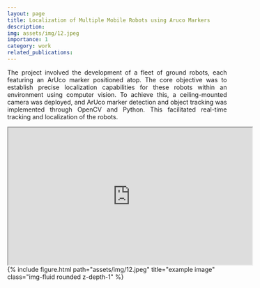 ```yaml
---
layout: page
title: Localization of Multiple Mobile Robots using Aruco Markers
description: 
img: assets/img/12.jpeg
importance: 1
category: work
related_publications:
---
```


<p align="justify">
The project involved the development of a fleet of ground robots, each featuring an ArUco marker positioned atop. The core objective was to establish precise localization capabilities for these robots within an environment using computer vision. To achieve this, a ceiling-mounted camera was deployed, and ArUco marker detection and object tracking was implemented through OpenCV and Python. This facilitated real-time tracking and localization of the robots.
</p>
<iframe width="560" height="315" src="https://drive.google.com/file/d/1spxKPOH59VKzSt1m2G_A7nRpcpPj-R7Q/preview" width="640" height="480" allow="autoplay"></iframe>

<div class="row">
    <div class="col-sm mt-3 mt-md-0">
        {% include figure.html path="assets/img/12.jpeg" title="example image" class="img-fluid rounded z-depth-1" %}
    </div>
</div>
